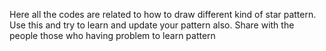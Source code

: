 Here all the codes are related to how to draw different kind of star pattern.
Use this and try to learn and update your pattern also.
Share with the people those who having problem to learn pattern
